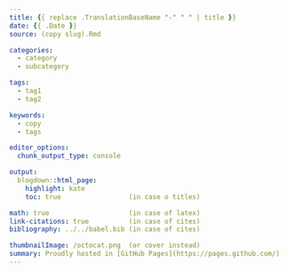 ```yaml
---
title: {{ replace .TranslationBaseName "-" " " | title }}
date: {{ .Date }}
source: (copy slug).Rmd

categories:
  - category
  - subcategory

tags:
  - tag1
  - tag2

keywords:
  - copy
  - tags

editor_options:
  chunk_output_type: console

output:
  blogdown::html_page:
    highlight: kate
    toc: true                 (in case o titles)

math: true                    (in case of latex)
link-citations: true          (in case of cites)
bibliography: ../../babel.bib (in case of cites)

thumbnailImage: /octocat.png  (or cover instead)
summary: Proudly hosted in [GitHub Pages](https://pages.github.com/)
---
```

